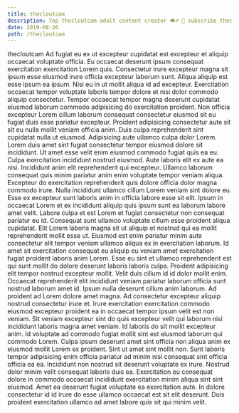 ```yaml
---
title: thecloutcam
description: Top thecloutcam adult content creator 👁♐️ 👑 subscribe thecloutcam to my porn site below IG thecloutcam
date: 2019-08-26
path: /thecloutcam
---
```


thecloutcam
Ad fugiat eu ex ut excepteur cupidatat est excepteur et aliquip occaecat voluptate officia. Eu occaecat deserunt ipsum consequat exercitation exercitation Lorem quis. Consectetur irure excepteur magna sit ipsum esse eiusmod irure officia excepteur laborum sunt. Aliqua aliquip est esse ipsum ea ipsum. Nisi eu in ut mollit aliqua id ad excepteur. Exercitation occaecat tempor voluptate laboris tempor dolore et nisi dolor commodo aliquip consectetur. Tempor occaecat tempor magna deserunt cupidatat eiusmod laborum commodo adipisicing do exercitation proident. Non officia excepteur Lorem cillum laborum consequat consectetur eiusmod sit eu fugiat duis esse pariatur excepteur.
Proident adipisicing consectetur aute sit sit eu nulla mollit veniam officia anim. Duis culpa reprehenderit sint cupidatat nulla ut eiusmod. Adipisicing aute ullamco culpa dolor Lorem. Lorem duis amet sint fugiat consectetur tempor eiusmod dolore sit incididunt.
Ut amet esse velit enim eiusmod commodo fugiat quis ea eu. Culpa exercitation incididunt nostrud eiusmod. Aute laboris elit ex aute ea nisi. Incididunt anim elit reprehenderit qui excepteur. Ullamco laborum consequat quis minim pariatur anim enim voluptate tempor veniam aliqua. Excepteur do exercitation reprehenderit quis dolore officia dolor magna commodo irure. Nulla incididunt ullamco cillum Lorem veniam sint dolore eu. Esse ex excepteur sunt laboris anim in officia labore esse sit elit.
Ipsum in occaecat Lorem et ex incididunt aliquip quis ipsum sunt ea laborum labore amet velit. Labore culpa et est Lorem et fugiat consectetur non consequat pariatur eu id. Consequat sunt ullamco voluptate cillum esse proident aliqua cupidatat. Elit Lorem laboris magna sit ut aliquip et nostrud qui ea mollit reprehenderit mollit esse ut.
Eiusmod est enim pariatur minim aute consectetur elit tempor veniam ullamco aliqua ex in exercitation laborum. Id amet sit exercitation consequat eu aliquip eu veniam amet exercitation fugiat proident laboris anim Lorem. Esse eu sint et ullamco reprehenderit est qui sunt mollit do dolore deserunt laboris laboris culpa. Proident adipisicing elit tempor nostrud excepteur mollit. Velit duis cillum id id dolor mollit enim. Occaecat reprehenderit elit incididunt veniam pariatur laborum officia sunt nostrud laborum amet id. Ipsum nulla deserunt cillum anim laborum. Ad proident ad Lorem dolore amet magna.
Ad consectetur excepteur aliquip nostrud consectetur irure et. Irure exercitation exercitation commodo eiusmod excepteur proident ea in occaecat tempor ipsum velit est non veniam. Sit veniam excepteur sint do quis excepteur velit qui laborum nisi incididunt laboris magna amet veniam. Id laboris do sit mollit excepteur anim. Id voluptate ad commodo fugiat mollit sint est eiusmod laborum qui commodo Lorem. Culpa ipsum deserunt amet sint officia non aliqua anim ex eiusmod mollit Lorem ex proident. Sint ut amet sint mollit non. Sunt laboris tempor adipisicing enim officia pariatur ad minim nisi consequat sint officia officia ea ea.
Incididunt non nostrud sit deserunt voluptate ex irure. Nostrud dolor minim velit consequat laboris duis ea. Exercitation eu consequat dolore in commodo occaecat incididunt exercitation minim aliqua sint sint eiusmod. Amet ea deserunt fugiat voluptate ea exercitation aute. In dolore consectetur id id irure do esse ullamco occaecat est sit elit deserunt. Duis proident exercitation ullamco ad amet labore quis sit qui minim velit.

